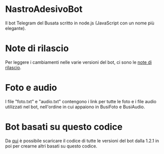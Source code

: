 # NastroAdesivoBot
Il bot Telegram del Busata scritto in node.js (JavaScript con un nome più elegante).

# Note di rilascio
Per leggere i cambiamenti nelle varie versioni del bot, ci sono le [note di rilascio](https://github.com/LeddaZ/NastroAdesivoBot/blob/master/note.md).

# Foto e audio
I file "foto.txt" e "audio.txt" contengono i link per tutte le foto e i file audio utilizzati nel bot, nell'ordine in cui appaiono in BusiFoto e BusiAudio.

# Bot basati su questo codice
Da [qui](https://github.com/LeddaZ/NastroAdesivoBot/releases) è possibile scaricare il codice di tutte le versioni del bot dalla 1.2.1 in poi per crearne altri basati su questo codice.